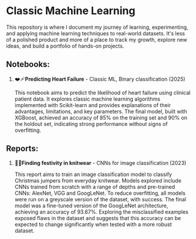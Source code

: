 # Classic Machine Learning

This repository is where I document my journey of learning, experimenting, and applying machine learning techniques to real-world datasets. It's less of a polished product and more of a place to track my growth, explore new ideas, and build a portfolio of hands-on projects.

## Notebooks:
1) ❤️‍🩹**Predicting Heart Failure** - Classic ML, Binary classification (2025)
   
     This notebook aims to predict the likelihood of heart failure using clinical patient data. It explores classic machine learning algorithms implemented with Scikit-learn and provides explanations of their advantages, limitations, and key parameters. The final model, built with XGBoost, achieved an accuracy of 85% on the training set and 90% on the holdout set, indicating strong performance without signs of overfitting.
   

## Reports:
1) 🎄👕**Finding festivity in knitwear** - CNNs for image classification (2023)
   
   This report aims to train an image classification model to classify Christmas jumpers from everyday knitwear. Models explored include CNNs trained from scratch with a range of depths and pre-trained CNNs: AlexNet, VGG and GoogLeNet. To reduce overfitting, all models were run on a greyscale version of the dataset, with success. The final model was a fine-tuned version of the GoogLeNet architecture, achieving an accuracy of 93.67%. Exploring the misclassified examples exposed flaws in the dataset and suggests that this accuracy can be expected to change significantly when tested with a more robust dataset.
